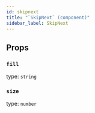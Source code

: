 ```yaml
---
id: skipnext
title: "`SkipNext` (component)"
sidebar_label: SkipNext
---
```



Props
-----

### `fill`

type: `string`


### `size`

type: `number`

